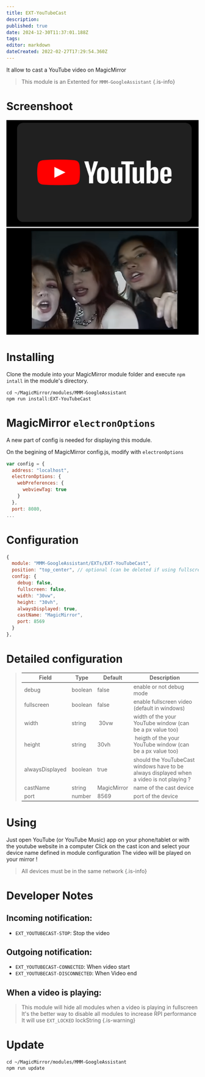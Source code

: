 ```yaml
---
title: EXT-YouTubeCast
description: 
published: true
date: 2024-12-30T11:37:01.188Z
tags: 
editor: markdown
dateCreated: 2022-02-27T17:29:54.360Z
---
```


It allow to cast a YouTube video on MagicMirror

> This module is an Extented for `MMM-GoogleAssistant`
{.is-info}

# Screenshoot

![](https://raw.githubusercontent.com/bugsounet/EXT-YouTubeCast/dev/resources/Screenshot1.png)
![](https://raw.githubusercontent.com/bugsounet/EXT-YouTubeCast/dev/resources/Screenshot2.png)

# Installing
Clone the module into your MagicMirror module folder and execute `npm intall` in the module's directory.
```
cd ~/MagicMirror/modules/MMM-GoogleAssistant
npm run install:EXT-YouTubeCast
```

# MagicMirror  `electronOptions`

A new part of config is needed for displaying this module.

On the begining of MagicMirror config.js, modify with `electronOptions`
```js
var config = {
  address: "localhost",
  electronOptions: {
    webPreferences: {
      webviewTag: true
    }
  },
  port: 8080,
...
```

# Configuration

```js
{
  module: "MMM-GoogleAssistant/EXTs/EXT-YouTubeCast",
  position: "top_center", // optional (can be deleted if using fullscreen)
  config: {
    debug: false,
    fullscreen: false,
    width: "30vw",
    height: "30vh",
    alwaysDisplayed: true,
    castName: "MagicMirror",
    port: 8569
  }
},
```

# Detailed configuration

>|Field|Type|Default|Description|
>|---|---|---|---|
>|debug | boolean| false | enable or not debug mode |
>|fullscreen | boolean | false | enable fullscreen video (default in windows)|
>|width| string | 30vw | width of the your YouTube window (can be a px value too)
>|height| string | 30vh | heigth of the your YouTube window (can be a px value too)
>|alwaysDisplayed| boolean | true | should the YouTubeCast windows have to be always displayed when a video is not playing ?|
>|castName| string | MagicMirror | name of the cast device|
>|port| number | 8569 | port of the device|

# Using

Just open YouTube (or YouTube Music) app on your phone/tablet or with the youtube website in a computer
Click on the cast icon and select your device name defined in module configuration
The video will be played on your mirror !

> All devices must be in the same network
{.is-info}

# Developer Notes
## Incoming notification:
 * `EXT_YOUTUBECAST-STOP`: Stop the video

## Outgoing notification:
  * `EXT_YOUTUBECAST-CONNECTED`: When video start
  * `EXT_YOUTUBECAST-DISCONNECTED`:  When Video end

## When a video is playing:
> This module will hide all modules when a video is playing in fullscreen
> It's the better way to disable all modules to increase RPI performance
> It will use `EXT_LOCKED` lockString
{.is-warning}

# Update
```
cd ~/MagicMirror/modules/MMM-GoogleAssistant
npm run update
```